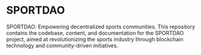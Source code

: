 # SPORTDAO
SPORTDAO: Empowering decentralized sports communities. This repository contains the codebase, content, and documentation for the SPORTDAO project, aimed at revolutionizing the sports industry through blockchain technology and community-driven initiatives.
